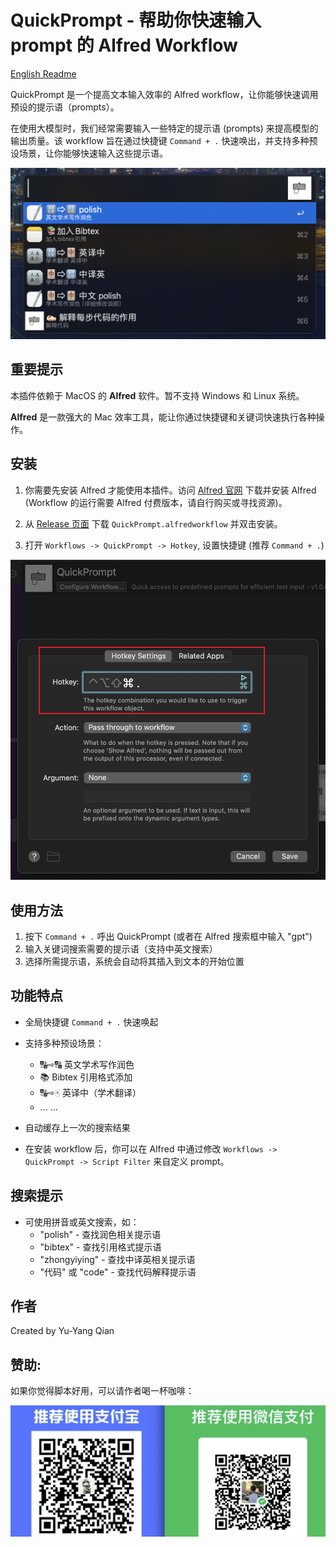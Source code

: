 # QuickPrompt - 帮助你快速输入 prompt 的 Alfred Workflow

[English Readme](readme_en.md)

QuickPrompt 是一个提高文本输入效率的 Alfred workflow，让你能够快速调用预设的提示语（prompts）。

在使用大模型时，我们经常需要输入一些特定的提示语 (prompts) 来提高模型的输出质量。该 workflow 旨在通过快捷键 `Command + .` 快速唤出，并支持多种预设场景，让你能够快速输入这些提示语。

![Example](figs/example.png)

## 重要提示

本插件依赖于 MacOS 的 **Alfred** 软件。暂不支持 Windows 和 Linux 系统。

**Alfred** 是一款强大的 Mac 效率工具，能让你通过快捷键和关键词快速执行各种操作。

## 安装

1. 你需要先安装 Alfred 才能使用本插件。访问 [Alfred 官网](https://www.alfredapp.com/) 下载并安装 Alfred (Workflow 的运行需要 Alfred 付费版本，请自行购买或寻找资源)。

2. 从 [Release 页面](https://github.com/ZinYY/QuickPrompt_AlfredWorkflow/releases) 下载 `QuickPrompt.alfredworkflow` 并双击安装。

3. 打开 `Workflows -> QuickPrompt -> Hotkey`, 设置快捷键 (推荐 `Command + .`)

![设置快捷键](figs/set_hotkey.png)

## 使用方法

1. 按下 `Command + .` 呼出 QuickPrompt (或者在 Alfred 搜索框中输入 "gpt")
2. 输入关键词搜索需要的提示语（支持中英文搜索）
3. 选择所需提示语，系统会自动将其插入到文本的开始位置

## 功能特点

-   全局快捷键 `Command + .` 快速唤起
-   支持多种预设场景：

    -   🔠⇨🔠 英文学术写作润色
    -   📚 Bibtex 引用格式添加
    -   🔠⇨🀄️ 英译中（学术翻译）
    -   ... ...

-   自动缓存上一次的搜索结果

-   在安装 workflow 后，你可以在 Alfred 中通过修改 `Workflows -> QuickPrompt -> Script Filter` 来自定义 prompt。

## 搜索提示

-   可使用拼音或英文搜索，如：
    -   "polish" - 查找润色相关提示语
    -   "bibtex" - 查找引用格式提示语
    -   "zhongyiying" - 查找中译英相关提示语
    -   "代码" 或 "code" - 查找代码解释提示语

## 作者

Created by Yu-Yang Qian

## 赞助:

如果你觉得脚本好用，可以请作者喝一杯咖啡：

![sponsor](figs/pic_receive.jpg)
